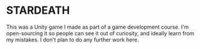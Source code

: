 # STARDEATH

This was a Unity game I made as part of a game development course. I'm open-sourcing it so people can see it out of curiosity, and ideally learn from my mistakes. I don't plan to do any further work here.
